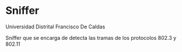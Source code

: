 # Sniffer

Universidad Distrital Francisco De Caldas

Sniffer que se encarga de detecta las tramas de los protocolos 802.3 y 802.11
